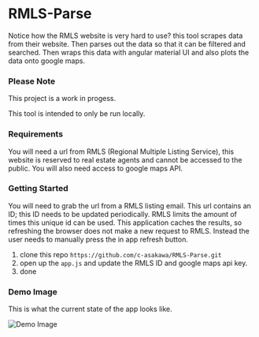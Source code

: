 # RMLS-Parse
Notice how the RMLS website is very hard to use? this tool scrapes data from their website. 
Then parses out the data so that it can be filtered and searched. Then wraps this data with angular material UI and
also plots the data onto google maps.

### Please Note
This project is a work in progess.

This tool is intended to only be run locally.

### Requirements
You will need a url from RMLS (Regional Multiple Listing Service), this website is reserved to real 
estate agents and cannot be accessed to the public. You will also need access to google maps API.

### Getting Started
You will need to grab the url from a RMLS listing email. This url contains an ID; this ID needs to be updated
periodically. RMLS limits the amount of times this unique id can be used. This application caches the results,
so refreshing the browser does not make a new request to RMLS. Instead the user needs to manually press the in app 
refresh button.

1. clone this repo `https://github.com/c-asakawa/RMLS-Parse.git`
2. open up the `app.js` and update the RMLS ID and google maps api key.
3. done


### Demo Image
This is what the current state of the app looks like.

![Demo Image](https://octodex.github.com/images/yaktocat.png)


